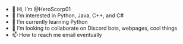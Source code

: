 - 👋 Hi, I’m @HeroScorp01
- 👀 I’m interested in Python, Java, C++, and C#
- 🌱 I’m currently learning Python
- 💞️ I’m looking to collaborate on Discord bots, webpages, cool things
- 📫 How to reach me email eventually

<!---
HeroScorp01/HeroScorp01 is a ✨ special ✨ repository because its `README.md` (this file) appears on your GitHub profile.
You can click the Preview link to take a look at your changes.
--->
